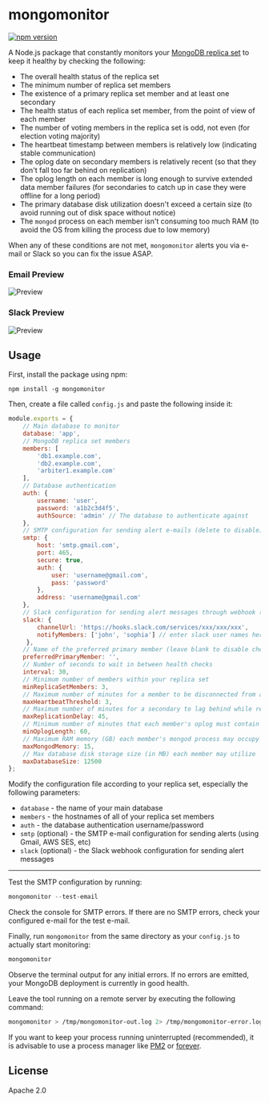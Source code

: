 # mongomonitor
[![npm version](https://badge.fury.io/js/mongomonitor.svg)](https://www.npmjs.com/package/mongomonitor)

A Node.js package that constantly monitors your [MongoDB replica set](https://eladnava.com/deploy-a-highly-available-mongodb-replica-set-on-aws/) to keep it healthy by checking the following:

* The overall health status of the replica set
* The minimum number of replica set members
* The existence of a primary replica set member and at least one secondary
* The health status of each replica set member, from the point of view of each member
* The number of voting members in the replica set is odd, not even (for election voting majority)
* The heartbeat timestamp between members is relatively low (indicating stable communication)
* The oplog date on secondary members is relatively recent (so that they don't fall too far behind on replication)
* The oplog length on each member is long enough to survive extended data member failures (for secondaries to catch up in case they were offline for a long period)
* The primary database disk utilization doesn't exceed a certain size (to avoid running out of disk space without notice)
* The `mongod` process on each member isn't consuming too much RAM (to avoid the OS from killing the process due to low memory)

When any of these conditions are not met, `mongomonitor` alerts you via e-mail or Slack so you can fix the issue ASAP.

### Email Preview

![Preview](https://raw.github.com/eladnava/mongomonitor/master/img/email-demo.png)

### Slack Preview

![Preview](https://raw.github.com/eladnava/mongomonitor/master/img/slack-demo.png)

## Usage

First, install the package using npm:

```shell
npm install -g mongomonitor
```

Then, create a file called `config.js` and paste the following inside it:

```js
module.exports = {
    // Main database to monitor
    database: 'app',
    // MongoDB replica set members
    members: [
        'db1.example.com',
        'db2.example.com',
        'arbiter1.example.com'
    ],
    // Database authentication
    auth: {
        username: 'user',
        password: 'a1b2c3d4f5',
        authSource: 'admin' // The database to authenticate against
    },
    // SMTP configuration for sending alert e-mails (delete to disable)
    smtp: {
        host: 'smtp.gmail.com',
        port: 465,
        secure: true,
        auth: {
            user: 'username@gmail.com',
            pass: 'password'
        },
        address: 'username@gmail.com'
    },
    // Slack configuration for sending alert messages through webhook (delete to disable)
    slack: {
        channelUrl: 'https://hooks.slack.com/services/xxx/xxx/xxx',
        notifyMembers: ['john', 'sophia'] // enter slack user names here
     },
    // Name of the preferred primary member (leave blank to disable checking)
    preferredPrimaryMember: '',
    // Number of seconds to wait in between health checks
    interval: 30,
    // Minimum number of members within your replica set
    minReplicaSetMembers: 3,
    // Maximum number of minutes for a member to be disconnected from another member
    maxHeartbeatThreshold: 3,
    // Maximum number of minutes for a secondary to lag behind while replicating from the primary's oplog
    maxReplicationDelay: 45,
    // Minimum number of minutes that each member's oplog must contain to survive a replica set data member failure
    minOplogLength: 60,
    // Maximum RAM memory (GB) each member's mongod process may occupy
    maxMongodMemory: 15,
    // Max database disk storage size (in MB) each member may utilize
    maxDatabaseSize: 12500
};
```

Modify the configuration file according to your replica set, especially the following parameters:

* `database` - the name of your main database
* `members` - the hostnames of all of your replica set members
* `auth` - the database authentication username/password
* `smtp` (optional) - the SMTP e-mail configuration for sending alerts (using Gmail, AWS SES, etc)
* `slack` (optional) - the Slack webhook configuration for sending alert messages

---

Test the SMTP configuration by running:

```js
mongomonitor --test-email
```

Check the console for SMTP errors. If there are no SMTP errors, check your configured e-mail for the test e-mail.

Finally, run `mongomonitor` from the same directory as your `config.js` to actually start monitoring:

```bash
mongomonitor
```

Observe the terminal output for any initial errors. If no errors are emitted, your MongoDB deployment is currently in good health. 

Leave the tool running on a remote server by executing the following command:

```bash
mongomonitor > /tmp/mongomonitor-out.log 2> /tmp/mongomonitor-error.log &
```

If you want to keep your process running uninterrupted (recommended), it is advisable to use a process manager like [PM2](http://pm2.keymetrics.io/) or [forever](https://www.npmjs.com/package/forever).

## License

Apache 2.0